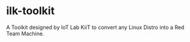 # ilk-toolkit
A Toolkit designed by IoT Lab KiiT to convert any Linux Distro into a Red Team Machine.
